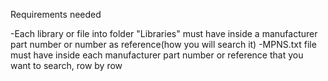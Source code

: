 Requirements needed

-Each library or file into folder "Libraries" must have inside a manufacturer part number or number as reference(how
you will search it)
-MPNS.txt file must have inside each manufacturer part number or reference that you want to search, row by row
